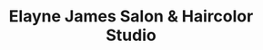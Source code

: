 ---
title: "Elayne James Salon & Haircolor Studio"
url: /middletown/elayne-james-salon-and-haircolor-studio/
shop: hairdresser
---